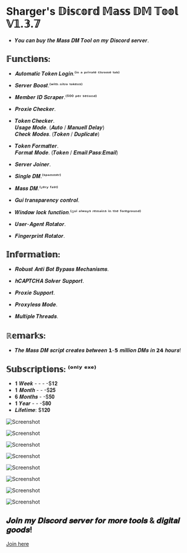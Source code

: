 # Sharger's 𝔻𝕚𝕤𝕔𝕠𝕣𝕕 𝕄𝕒𝕤𝕤 𝔻𝕄 𝕋𝕠𝕠𝕝 𝕍𝟙.𝟛.𝟟

- 𝒀𝒐𝒖 𝒄𝒂𝒏 𝒃𝒖𝒚 𝒕𝒉𝒆 𝑴𝒂𝒔𝒔 𝑫𝑴 𝑻𝒐𝒐𝒍 𝒐𝒏 𝒎𝒚 𝑫𝒊𝒔𝒄𝒐𝒓𝒅 𝒔𝒆𝒓𝒗𝒆𝒓.

## 𝔽𝕦𝕟𝕔𝕥𝕚𝕠𝕟𝕤:
- 𝑨𝒖𝒕𝒐𝒎𝒂𝒕𝒊𝒄 𝑻𝒐𝒌𝒆𝒏 𝑳𝒐𝒈𝒊𝒏.⁽ⁱⁿ ᵃ ᵖʳⁱᵛᵃᵗᵉ ᶜʰʳᵒᵐᵉ ᵗᵃᵇ⁾

- 𝑺𝒆𝒓𝒗𝒆𝒓 𝑩𝒐𝒐𝒔𝒕.⁽ʷⁱᵗʰ ⁿⁱᵗʳᵒ ᵗᵒᵏᵉⁿˢ⁾

- 𝑴𝒆𝒎𝒃𝒆𝒓 𝑰𝑫 𝑺𝒄𝒓𝒂𝒑𝒆𝒓.⁽⁵⁰⁰ ᵖᵉʳ ˢᵉᶜᵒⁿᵈ⁾

- 𝑷𝒓𝒐𝒙𝒊𝒆 𝑪𝒉𝒆𝒄𝒌𝒆𝒓.

- 𝑻𝒐𝒌𝒆𝒏 𝑪𝒉𝒆𝒄𝒌𝒆𝒓.  
    𝑼𝒔𝒂𝒈𝒆 𝑴𝒐𝒅𝒆. (𝑨𝒖𝒕𝒐 / 𝑴𝒂𝒏𝒖𝒆𝒍𝒍 𝑫𝒆𝒍𝒂𝒚)  
    𝑪𝒉𝒆𝒄𝒌 𝑴𝒐𝒅𝒆𝒔. (𝑻𝒐𝒌𝒆𝒏  / 𝑫𝒖𝒑𝒍𝒊𝒄𝒂𝒕𝒆)  

- 𝑻𝒐𝒌𝒆𝒏 𝑭𝒐𝒓𝒎𝒂𝒕𝒕𝒆𝒓.  
    𝑭𝒐𝒓𝒎𝒂𝒕 𝑴𝒐𝒅𝒆. (𝑻𝒐𝒌𝒆𝒏 / 𝑬𝒎𝒂𝒊𝒍:𝑷𝒂𝒔𝒔:𝑬𝒎𝒂𝒊𝒍)

- 𝑺𝒆𝒓𝒗𝒆𝒓 𝑱𝒐𝒊𝒏𝒆𝒓.

- 𝑺𝒊𝒏𝒈𝒍𝒆 𝑫𝑴.⁽ˢᵖᵃᵐᵐᵉʳ⁾

- 𝑴𝒂𝒔𝒔 𝑫𝑴.⁽ⱽᵉʳʸ ᶠᵃˢᵗ⁾

- 𝑮𝒖𝒊 𝒕𝒓𝒂𝒏𝒔𝒑𝒂𝒓𝒆𝒏𝒄𝒚 𝒄𝒐𝒏𝒕𝒓𝒐𝒍.

- 𝑾𝒊𝒏𝒅𝒐𝒘 𝒍𝒐𝒄𝒌 𝒇𝒖𝒏𝒄𝒕𝒊𝒐𝒏.⁽ᴳᵘⁱ ᵃˡʷᵃʸˢ ʳᵉᵐᵃⁱⁿˢ ⁱⁿ ᵗʰᵉ ᶠᵒʳᵉᵍʳᵒᵘⁿᵈ⁾

- 𝑼𝒔𝒆𝒓-𝑨𝒈𝒆𝒏𝒕 𝑹𝒐𝒕𝒂𝒕𝒐𝒓.

- 𝑭𝒊𝒏𝒈𝒆𝒓𝒑𝒓𝒊𝒏𝒕 𝑹𝒐𝒕𝒂𝒕𝒐𝒓.

## 𝕀𝕟𝕗𝕠𝕣𝕞𝕒𝕥𝕚𝕠𝕟:

- 𝑹𝒐𝒃𝒖𝒔𝒕 𝑨𝒏𝒕𝒊 𝑩𝒐𝒕 𝑩𝒚𝒑𝒂𝒔𝒔 𝑴𝒆𝒄𝒉𝒂𝒏𝒊𝒔𝒎𝒔.

- 𝒉𝑪𝑨𝑷𝑻𝑪𝑯𝑨 𝑺𝒐𝒍𝒗𝒆𝒓 𝑺𝒖𝒑𝒑𝒐𝒓𝒕.

- 𝑷𝒓𝒐𝒙𝒊𝒆 𝑺𝒖𝒑𝒑𝒐𝒓𝒕.

- 𝑷𝒓𝒐𝒙𝒚𝒍𝒆𝒔𝒔 𝑴𝒐𝒅𝒆.

- 𝑴𝒖𝒍𝒕𝒊𝒑𝒍𝒆 𝑻𝒉𝒓𝒆𝒂𝒅𝒔.

## ℝ𝕖𝕞𝕒𝕣𝕜𝕤:
- 𝑻𝒉𝒆 𝑴𝒂𝒔𝒔 𝑫𝑴 𝒔𝒄𝒓𝒊𝒑𝒕 𝒄𝒓𝒆𝒂𝒕𝒆𝒔 𝒃𝒆𝒕𝒘𝒆𝒆𝒏 𝟭-𝟱 𝒎𝒊𝒍𝒍𝒊𝒐𝒏 𝑫𝑴𝒔 𝒊𝒏 𝟮𝟰 𝒉𝒐𝒖𝒓𝒔!

## 𝕊𝕦𝕓𝕤𝕔𝕣𝕚𝕡𝕥𝕚𝕠𝕟𝕤: ⁽ᵒⁿˡʸ ᵉˣᵉ⁾

- 𝟏 𝑾𝒆𝒆𝒌 - - - -$𝟏𝟐
- 𝟏 𝑴𝒐𝒏𝒕𝒉 - - -$𝟐𝟓
- 𝟔 𝑴𝒐𝒏𝒕𝒉𝒔 - -$𝟓𝟎
- 𝟏 𝒀𝒆𝒂𝒓 - - -$𝟖𝟎
- 𝑳𝒊𝒇𝒆𝒕𝒊𝒎𝒆: $𝟏𝟐𝟎

![Screenshot](https://media.discordapp.net/attachments/1268438859503505460/1333003003157811303/1.png?ex=67974f49&is=6795fdc9&hm=5836e6da6143bfe37157868f42355ca061b8f409ffd24302a72838137711a75a&=&format=webp&quality=lossless&width=1258&height=662)

![Screenshot](https://media.discordapp.net/attachments/1268438859503505460/1333003003522842694/2.png?ex=67974f4a&is=6795fdca&hm=c3d8513bf271eade59b81d3364661f7fe9a88f06f688f3e3c31311eb9c7770c0&=&format=webp&quality=lossless&width=1440&height=548)

![Screenshot](https://media.discordapp.net/attachments/1268438859503505460/1333003003845808170/3.png?ex=67974f4a&is=6795fdca&hm=0afcf246538d074f5d323b84a8ab7ac35ef084368443a69ae6b2f67cb4400bf5&=&format=webp&quality=lossless&width=1247&height=662)

![Screenshot](https://media.discordapp.net/attachments/1268438859503505460/1333003004151861301/4.png?ex=67974f4a&is=6795fdca&hm=8390dabbad5c69295a3f7f8cb92cd8ade36e6ca488cc9c66bb6cee28a5d223ad&=&format=webp&quality=lossless&width=1247&height=662)

![Screenshot](https://media.discordapp.net/attachments/1268438859503505460/1333013150454255646/5.png?ex=679758bd&is=6796073d&hm=fcf8c21a95515f33eb1d464caa1d61edfffa1db12e6740943733ab581b23e26b&=&format=webp&quality=lossless&width=1251&height=662)

![Screenshot](https://media.discordapp.net/attachments/1268438859503505460/1333013150764892220/6.png?ex=679758bd&is=6796073d&hm=2507649027a12dbfd851764264da0538a38c3909584efbb3ebd7ed9ae9ca8334&=&format=webp&quality=lossless&width=1440&height=591)

![Screenshot](https://media.discordapp.net/attachments/1268438859503505460/1333013151079469118/7.png?ex=679758bd&is=6796073d&hm=aa778c405446b093b3f956bd451a4e0ef9f5f8fc80dac4b729bd49518adca1f2&=&format=webp&quality=lossless&width=1250&height=662)

![Screenshot](https://media.discordapp.net/attachments/1268438859503505460/1333013151502827572/8.png?ex=679758bd&is=6796073d&hm=aaaccdacad064c7978f14302bcb469bd5d71db12b463dfd8dc598e7c33570acd&=&format=webp&quality=lossless&width=1440&height=577)

## 𝑱𝒐𝒊𝒏 𝒎𝒚 𝑫𝒊𝒔𝒄𝒐𝒓𝒅 𝒔𝒆𝒓𝒗𝒆𝒓 𝒇𝒐𝒓 𝒎𝒐𝒓𝒆 𝒕𝒐𝒐𝒍𝒔 & 𝒅𝒊𝒈𝒊𝒕𝒂𝒍 𝒈𝒐𝒐𝒅𝒔!
[Join here](https://discord.gg/A55C6UKk)
